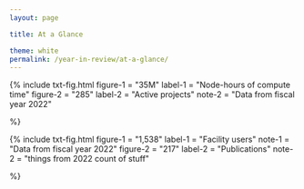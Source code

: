 ```yaml
---
layout: page

title: At a Glance

theme: white
permalink: /year-in-review/at-a-glance/
---
```

{%	include txt-fig.html 
	  	figure-1 = "35M"
		label-1 = "Node-hours of compute time"
		figure-2 = "285"
		label-2 = "Active projects"
		note-2 = "Data from fiscal year 2022"
		
%}

{%	include txt-fig.html 
	  	figure-1 = "1,538"
		label-1 = "Facility users"
		note-1 = "Data from fiscal year 2022"
		figure-2 = "217"
		label-2 = "Publications"
		note-2 = "things from 2022 count of stuff"
		
%}
